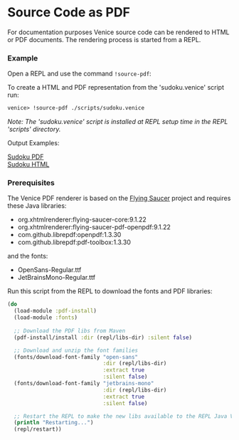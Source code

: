 # Source Code as PDF

For documentation purposes Venice source code can be rendered 
to HTML or PDF documents. The rendering process is started from a
REPL.


### Example

Open a REPL and use the command `!source-pdf`:

To create a HTML and PDF representation from the 'sudoku.venice' script run:

```clojure
venice> !source-pdf ./scripts/sudoku.venice
```

*Note: The 'sudoku.venice' script is installed at REPL setup time in the REPL 'scripts' directory.*

Output Examples:

[Sudoku PDF](https://raw.githubusercontent.com/jlangch/venice/master/doc/assets/source-to-pdf/sudoku.venice.pdf)  
[Sudoku HTML](https://htmlpreview.github.io/?https://github.com/jlangch/venice/blob/master/doc/assets/source-to-pdf/sudoku.venice.html)


### Prerequisites

The Venice PDF renderer is based on the [Flying Saucer](https://github.com/flyingsaucerproject/flyingsaucer) 
project and requires these Java libraries:

 - org.xhtmlrenderer:flying-saucer-core:9.1.22
 - org.xhtmlrenderer:flying-saucer-pdf-openpdf:9.1.22
 - com.github.librepdf:openpdf:1.3.30
 - com.github.librepdf:pdf-toolbox:1.3.30
 
and the fonts:

 - OpenSans-Regular.ttf
 - JetBrainsMono-Regular.ttf


Run this script from the REPL to download the fonts and PDF libraries:

```clojure
(do
  (load-module :pdf-install)
  (load-module :fonts)
  
  ;; Download the PDF libs from Maven
  (pdf-install/install :dir (repl/libs-dir) :silent false)

  ;; Download and unzip the font families
  (fonts/download-font-family "open-sans" 
                              :dir (repl/libs-dir) 
                              :extract true 
                              :silent false)
  (fonts/download-font-family "jetbrains-mono" 
                              :dir (repl/libs-dir) 
                              :extract true 
                              :silent false)

  ;; Restart the REPL to make the new libs available to the REPL Java VM
  (println "Restarting...")
  (repl/restart))
```
 